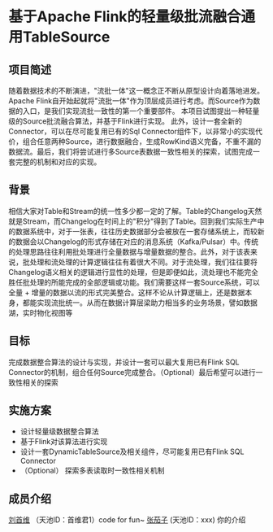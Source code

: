 # 基于Apache Flink的轻量级批流融合通用TableSource

## 项目简述

随着数据技术的不断演进，"流批一体"这一概念正不断从原型设计向着落地进发。Apache Flink自开始起就将"流批一体"作为顶层成员进行考虑。而Source作为数据的入口，是我们实现流批一致性的第一个重要部件。
本项目试图提出一种轻量级的Source批流融合算法，并基于Flink进行实现。
此外，设计一套全新的Connector，可以在尽可能复用已有的Sql Connector组件下，以非常小的实现代价，组合任意两种Source，进行数据融合，生成RowKind语义完备，不重不漏的数据流。最后，我们将尝试进行多Source表数据一致性相关的探索，试图完成一套完整的机制和对应的实现。

## 背景

相信大家对Table和Stream的统一性多少都一定的了解。Table的Changelog天然就是Stream，而Changelog在时间上的"积分"得到了Table。回到我们实际生产中的数据系统中，对于一张表，往往历史数据部分会被放在一套存储系统上，而较新的数据会以Changelog的形式存储在对应的消息系统（Kafka/Pulsar）中。传统的处理思路往往利用批处理进行全量数据与增量数据的整合。此外，对于该表来说，批处理和流处理的计算逻辑往往有着很大不同。对于流处理，我们往往要将Changelog语义相关的逻辑进行显性的处理，但是即便如此，流处理也不能完全胜任批处理的所能完成的全部逻辑或功能。我们需要这样一套Source系统，可以全量 + 增量的数据以流的形式完美整合。这样不论从计算逻辑上，还是数据本身，都能实现流批统一。从而在数据计算层梁助力相当多的业务场景，譬如数据湖，实时物化视图等

## 目标

完成数据整合算法的设计与实现，并设计一套可以最大复用已有Flink SQL Connector的机制，组合任何Source完成整合。（Optional）最后希望可以进行一致性相关的探索 

## 实施方案

 - 设计轻量级数据整合算法
 - 基于Flink对该算法进行实现
 - 设计一套DynamicTableSource及相关组件，尽可能复用已有Flink SQL Connector
 - （Optional） 探索多表读取时一致性相关机制

## 成员介绍

[刘首维](https://github.com/shouweikun) （天池ID：首维君1）code for fun~
[张茄子]() (天池ID：xxx) 你的介绍




